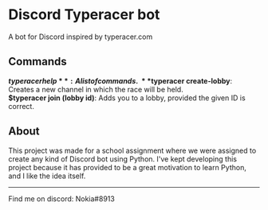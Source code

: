 # Discord Typeracer bot

A bot for Discord inspired by typeracer.com

## Commands

**$typeracer help**: A list of commands.\
**$typeracer create-lobby**: Creates a new channel in which the race will be held.\
**$typeracer join (lobby id)**: Adds you to a lobby, provided the given ID is correct.

## About

This project was made for a school assignment where we were assigned to create any kind of Discord bot using Python. 
I've kept developing this project because it has provided to be a great motivation to learn Python, and I like the idea itself.
___

Find me on discord: Nokia#8913